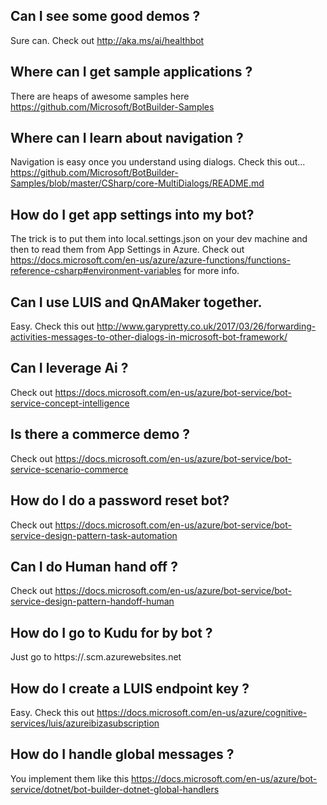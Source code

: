 ﻿## Can I see some good demos ? 
Sure can. Check out http://aka.ms/ai/healthbot

## Where can I get sample applications ? 
There are heaps of awesome samples here https://github.com/Microsoft/BotBuilder-Samples

## Where can I learn about navigation ? 
Navigation is easy once you understand using dialogs. Check this out... 
https://github.com/Microsoft/BotBuilder-Samples/blob/master/CSharp/core-MultiDialogs/README.md

## How do I get app settings into my bot?
The trick is to put them into local.settings.json on your dev machine and then to read them from App Settings in Azure.
Check out https://docs.microsoft.com/en-us/azure/azure-functions/functions-reference-csharp#environment-variables for more info. 

## Can I use LUIS and QnAMaker together. 
Easy. Check this out http://www.garypretty.co.uk/2017/03/26/forwarding-activities-messages-to-other-dialogs-in-microsoft-bot-framework/

## Can I leverage Ai ?
Check out https://docs.microsoft.com/en-us/azure/bot-service/bot-service-concept-intelligence

## Is there a commerce demo ? 
Check out https://docs.microsoft.com/en-us/azure/bot-service/bot-service-scenario-commerce

## How do I do a password reset bot?
Check out https://docs.microsoft.com/en-us/azure/bot-service/bot-service-design-pattern-task-automation

## Can I do Human hand off ?
Check out https://docs.microsoft.com/en-us/azure/bot-service/bot-service-design-pattern-handoff-human

## How do I go to Kudu for by bot ? 
Just go to https://<your-bot-name->.scm.azurewebsites.net

## How do I create a LUIS endpoint key ?
Easy. Check this out https://docs.microsoft.com/en-us/azure/cognitive-services/luis/azureibizasubscription

## How do I handle global messages ?
You implement them like this https://docs.microsoft.com/en-us/azure/bot-service/dotnet/bot-builder-dotnet-global-handlers

